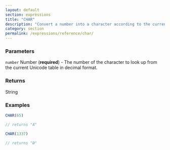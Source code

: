```yaml
---
layout: default
section: expressions
title: "CHAR"
description: "Convert a number into a character according to the current Unicode table."
category: section
permalink: /expressions/reference/char/
---
```


### Parameters

`number` Number (__required__) - The number of the character to look up from the current Unicode table in decimal format.

### Returns

String

### Examples

```js
CHAR(65)

// returns "A"
```


```js
CHAR(1337)

// returns "Թ"
```